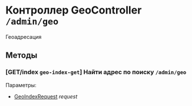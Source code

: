 # Контроллер GeoController `/admin/geo`

Геоадресация

## Методы

### [GET/index `geo-index-get`] Найти адрес по поиску `/admin/geo`

Параметры: 

- [GeoIndexRequest](../OBJECT.md#GeoIndexRequest) *request*
